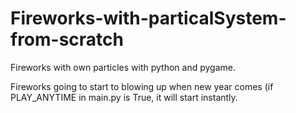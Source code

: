 # Fireworks-with-particalSystem-from-scratch

Fireworks with own particles with python and pygame.

Fireworks going to start to blowing up when new year comes
(if PLAY_ANYTIME in main.py is True, it will start instantly. 
